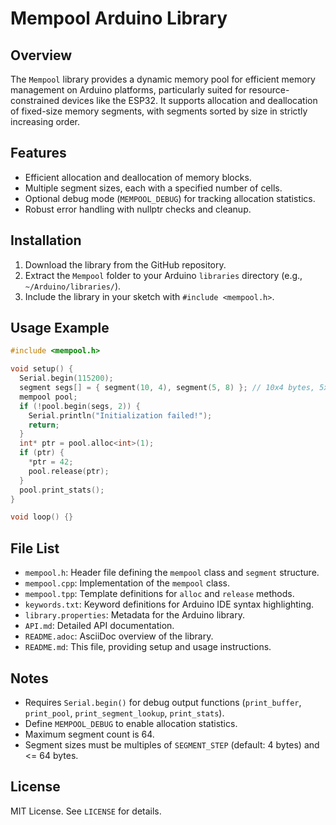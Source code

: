 # Mempool Arduino Library

## Overview

The `Mempool` library provides a dynamic memory pool for efficient memory management on Arduino platforms, particularly suited for resource-constrained devices like the ESP32. It supports allocation and deallocation of fixed-size memory segments, with segments sorted by size in strictly increasing order.

## Features

- Efficient allocation and deallocation of memory blocks.
- Multiple segment sizes, each with a specified number of cells.
- Optional debug mode (`MEMPOOL_DEBUG`) for tracking allocation statistics.
- Robust error handling with nullptr checks and cleanup.

## Installation

1. Download the library from the GitHub repository.
2. Extract the `Mempool` folder to your Arduino `libraries` directory (e.g., `~/Arduino/libraries/`).
3. Include the library in your sketch with `#include <mempool.h>`.

## Usage Example

```cpp
#include <mempool.h>

void setup() {
  Serial.begin(115200);
  segment segs[] = { segment(10, 4), segment(5, 8) }; // 10x4 bytes, 5x8 bytes
  mempool pool;
  if (!pool.begin(segs, 2)) {
    Serial.println("Initialization failed!");
    return;
  }
  int* ptr = pool.alloc<int>(1);
  if (ptr) {
    *ptr = 42;
    pool.release(ptr);
  }
  pool.print_stats();
}

void loop() {}
```

## File List

- `mempool.h`: Header file defining the `mempool` class and `segment` structure.
- `mempool.cpp`: Implementation of the `mempool` class.
- `mempool.tpp`: Template definitions for `alloc` and `release` methods.
- `keywords.txt`: Keyword definitions for Arduino IDE syntax highlighting.
- `library.properties`: Metadata for the Arduino library.
- `API.md`: Detailed API documentation.
- `README.adoc`: AsciiDoc overview of the library.
- `README.md`: This file, providing setup and usage instructions.

## Notes

- Requires `Serial.begin()` for debug output functions (`print_buffer`, `print_pool`, `print_segment_lookup`, `print_stats`).
- Define `MEMPOOL_DEBUG` to enable allocation statistics.
- Maximum segment count is 64.
- Segment sizes must be multiples of `SEGMENT_STEP` (default: 4 bytes) and <= 64 bytes.

## License

MIT License. See `LICENSE` for details.